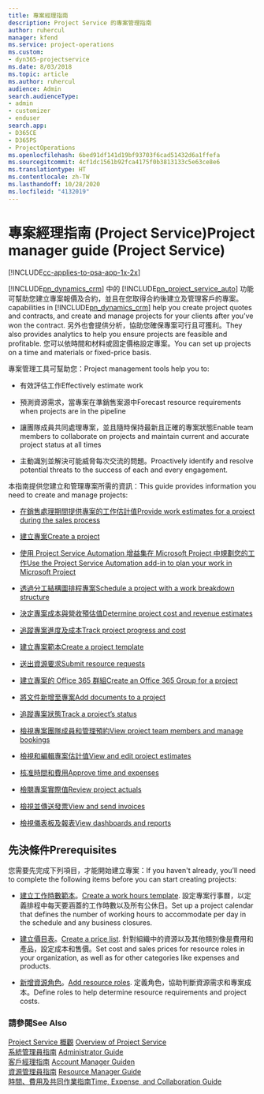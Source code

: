 ```yaml
---
title: 專案經理指南
description: Project Service 的專案管理指南
author: ruhercul
manager: kfend
ms.service: project-operations
ms.custom:
- dyn365-projectservice
ms.date: 8/03/2018
ms.topic: article
ms.author: ruhercul
audience: Admin
search.audienceType:
- admin
- customizer
- enduser
search.app:
- D365CE
- D365PS
- ProjectOperations
ms.openlocfilehash: 6bed91df141d19bf93703f6cad51432d6a1ffefa
ms.sourcegitcommit: 4cf1dc1561b92fca4175f0b3813133c5e63ce8e6
ms.translationtype: HT
ms.contentlocale: zh-TW
ms.lasthandoff: 10/28/2020
ms.locfileid: "4132019"
---
```

# <a name="project-manager-guide-project-service"></a><span data-ttu-id="58e4b-103">專案經理指南 (Project Service)</span><span class="sxs-lookup"><span data-stu-id="58e4b-103">Project manager guide (Project Service)</span></span>

[!INCLUDE[cc-applies-to-psa-app-1x-2x](../includes/cc-applies-to-psa-app-1x-2x.md)]

[!INCLUDE[pn_dynamics_crm](../includes/pn-dynamics-crm.md)] <span data-ttu-id="58e4b-104">中的 [!INCLUDE[pn_project_service_auto](../includes/pn-project-service-auto.md)] 功能可幫助您建立專案報價及合約，並且在您取得合約後建立及管理客戶的專案。</span><span class="sxs-lookup"><span data-stu-id="58e4b-104">capabilities in [!INCLUDE[pn_dynamics_crm](../includes/pn-dynamics-crm.md)] help you create project quotes and contracts, and create and manage projects for your clients after you’ve won the contract.</span></span> <span data-ttu-id="58e4b-105">另外也會提供分析，協助您確保專案可行且可獲利。</span><span class="sxs-lookup"><span data-stu-id="58e4b-105">They also provides analytics to help you ensure projects are feasible and profitable.</span></span> <span data-ttu-id="58e4b-106">您可以依時間和材料或固定價格設定專案。</span><span class="sxs-lookup"><span data-stu-id="58e4b-106">You can set up projects on a time and materials or fixed-price basis.</span></span>  
  
 <span data-ttu-id="58e4b-107">專案管理工具可幫助您：</span><span class="sxs-lookup"><span data-stu-id="58e4b-107">Project management tools help you to:</span></span>  
  
-   <span data-ttu-id="58e4b-108">有效評估工作</span><span class="sxs-lookup"><span data-stu-id="58e4b-108">Effectively estimate work</span></span>  
  
-   <span data-ttu-id="58e4b-109">預測資源需求，當專案在準銷售案源中</span><span class="sxs-lookup"><span data-stu-id="58e4b-109">Forecast resource requirements when projects are in the pipeline</span></span>  
  
-   <span data-ttu-id="58e4b-110">讓團隊成員共同處理專案，並且隨時保持最新且正確的專案狀態</span><span class="sxs-lookup"><span data-stu-id="58e4b-110">Enable team members to collaborate on projects and maintain current and accurate project status at all times</span></span>  
  
-   <span data-ttu-id="58e4b-111">主動識別並解決可能威脅每次交流的問題。</span><span class="sxs-lookup"><span data-stu-id="58e4b-111">Proactively identify and resolve potential threats to the success of each and every engagement.</span></span>  
  
<span data-ttu-id="58e4b-112">本指南提供您建立和管理專案所需的資訊：</span><span class="sxs-lookup"><span data-stu-id="58e4b-112">This guide provides information you need to create and manage projects:</span></span>  
  
-   [<span data-ttu-id="58e4b-113">在銷售處理期間提供專案的工作估計值</span><span class="sxs-lookup"><span data-stu-id="58e4b-113">Provide work estimates for a project during the sales process</span></span>](../psa/provide-estimates-project-during-sales-process.md)  
  
-   [<span data-ttu-id="58e4b-114">建立專案</span><span class="sxs-lookup"><span data-stu-id="58e4b-114">Create a project</span></span>](../psa/create-project.md)  
  
-   [<span data-ttu-id="58e4b-115">使用 Project Service Automation 增益集在 Microsoft Project 中規劃您的工作</span><span class="sxs-lookup"><span data-stu-id="58e4b-115">Use the Project Service Automation add-in to plan your work in Microsoft Project</span></span>](../psa/add-plan-work-microsoft-project.md)  
  
-   [<span data-ttu-id="58e4b-116">透過分工結構圖排程專案</span><span class="sxs-lookup"><span data-stu-id="58e4b-116">Schedule a project with a work breakdown structure</span></span>](../psa/schedule-project-work-breakdown-structure.md)  
  
-   [<span data-ttu-id="58e4b-117">決定專案成本與營收預估值</span><span class="sxs-lookup"><span data-stu-id="58e4b-117">Determine project cost and revenue estimates</span></span>](../psa/determine-project-cost-revenue-estimates.md)  
  
-   [<span data-ttu-id="58e4b-118">追蹤專案進度及成本</span><span class="sxs-lookup"><span data-stu-id="58e4b-118">Track project progress and cost</span></span>](../psa/track-project-progress-cost.md)  
  
-   [<span data-ttu-id="58e4b-119">建立專案範本</span><span class="sxs-lookup"><span data-stu-id="58e4b-119">Create a project template</span></span>](../psa/create-project-template.md)  
  
-   [<span data-ttu-id="58e4b-120">送出資源要求</span><span class="sxs-lookup"><span data-stu-id="58e4b-120">Submit resource requests</span></span>](../psa/submit-resource-requests.md)  
  
-   [<span data-ttu-id="58e4b-121">建立專案的 Office 365 群組</span><span class="sxs-lookup"><span data-stu-id="58e4b-121">Create an Office 365 Group for a project</span></span>](../psa/create-office-365-group-project.md)  
  
-   [<span data-ttu-id="58e4b-122">將文件新增至專案</span><span class="sxs-lookup"><span data-stu-id="58e4b-122">Add documents to a project</span></span>](../psa/add-documents-project.md)  
  
-   [<span data-ttu-id="58e4b-123">追蹤專案狀態</span><span class="sxs-lookup"><span data-stu-id="58e4b-123">Track a project’s status</span></span>](../psa/track-project-status.md)  
  
-   [<span data-ttu-id="58e4b-124">檢視專案團隊成員和管理預約</span><span class="sxs-lookup"><span data-stu-id="58e4b-124">View project team members and manage bookings</span></span>](../psa/view-project-team-members-manage-bookings.md)  
  
-   [<span data-ttu-id="58e4b-125">檢視和編輯專案估計值</span><span class="sxs-lookup"><span data-stu-id="58e4b-125">View and edit project estimates</span></span>](../psa/view-edit-project-estimates.md)  
  
-   [<span data-ttu-id="58e4b-126">核准時間和費用</span><span class="sxs-lookup"><span data-stu-id="58e4b-126">Approve time and expenses</span></span>](../psa/approve-time-expenses.md)  
  
-   [<span data-ttu-id="58e4b-127">檢閱專案實際值</span><span class="sxs-lookup"><span data-stu-id="58e4b-127">Review project actuals</span></span>](../psa/review-project-actuals.md)  
  
-   [<span data-ttu-id="58e4b-128">檢視並傳送發票</span><span class="sxs-lookup"><span data-stu-id="58e4b-128">View and send invoices</span></span>](../psa/view-send-invoices.md)  
  
-   [<span data-ttu-id="58e4b-129">檢視儀表板及報表</span><span class="sxs-lookup"><span data-stu-id="58e4b-129">View dashboards and reports</span></span>](../psa/view-dashboards-reports.md)  
  
## <a name="prerequisites"></a><span data-ttu-id="58e4b-130">先決條件</span><span class="sxs-lookup"><span data-stu-id="58e4b-130">Prerequisites</span></span>  
 <span data-ttu-id="58e4b-131">您需要先完成下列項目，才能開始建立專案：</span><span class="sxs-lookup"><span data-stu-id="58e4b-131">If you haven't already, you’ll need to complete the following items before you can start creating projects:</span></span>  
  
-   <span data-ttu-id="58e4b-132">[建立工作時數範本](../psa/create-work-hours-template.md)。</span><span class="sxs-lookup"><span data-stu-id="58e4b-132">[Create a work hours template](../psa/create-work-hours-template.md).</span></span> <span data-ttu-id="58e4b-133">設定專案行事曆，以定義排程中每天要涵蓋的工作時數以及所有公休日。</span><span class="sxs-lookup"><span data-stu-id="58e4b-133">Set up a project calendar that defines the number of working hours to accommodate per day in the schedule and any business closures.</span></span>  
  
-   <span data-ttu-id="58e4b-134">[建立價目表](../psa/create-price-list.md)。</span><span class="sxs-lookup"><span data-stu-id="58e4b-134">[Create a price list](../psa/create-price-list.md).</span></span> <span data-ttu-id="58e4b-135">針對組織中的資源以及其他類別像是費用和產品，設定成本和售價。</span><span class="sxs-lookup"><span data-stu-id="58e4b-135">Set cost and sales prices for resource roles in your organization, as well as for other categories like expenses and products.</span></span>  
  
-   <span data-ttu-id="58e4b-136">[新增資源角色](../psa/add-resource-roles.md)。</span><span class="sxs-lookup"><span data-stu-id="58e4b-136">[Add resource roles](../psa/add-resource-roles.md).</span></span> <span data-ttu-id="58e4b-137">定義角色，協助判斷資源需求和專案成本。</span><span class="sxs-lookup"><span data-stu-id="58e4b-137">Define roles to help determine resource requirements and project costs.</span></span>  
  
### <a name="see-also"></a><span data-ttu-id="58e4b-138">請參閱</span><span class="sxs-lookup"><span data-stu-id="58e4b-138">See Also</span></span>  
 <span data-ttu-id="58e4b-139">[Project Service 概觀](../psa/overview.md) </span><span class="sxs-lookup"><span data-stu-id="58e4b-139">[Overview of Project Service](../psa/overview.md) </span></span>  
 <span data-ttu-id="58e4b-140">[系統管理員指南](../psa/admin-guide.md) </span><span class="sxs-lookup"><span data-stu-id="58e4b-140">[Administrator Guide](../psa/admin-guide.md) </span></span>  
 <span data-ttu-id="58e4b-141">[客戶經理指南](../psa/account-manager-guide.md) </span><span class="sxs-lookup"><span data-stu-id="58e4b-141">[Account Manager Guiden](../psa/account-manager-guide.md) </span></span>  
 <span data-ttu-id="58e4b-142">[資源管理員指南](../psa/resource-manager-guide.md) </span><span class="sxs-lookup"><span data-stu-id="58e4b-142">[Resource Manager Guide](../psa/resource-manager-guide.md) </span></span>  
 [<span data-ttu-id="58e4b-143">時間、費用及共同作業指南</span><span class="sxs-lookup"><span data-stu-id="58e4b-143">Time, Expense, and Collaboration Guide</span></span>](../psa/time-expense-collaboration-guide.md)

